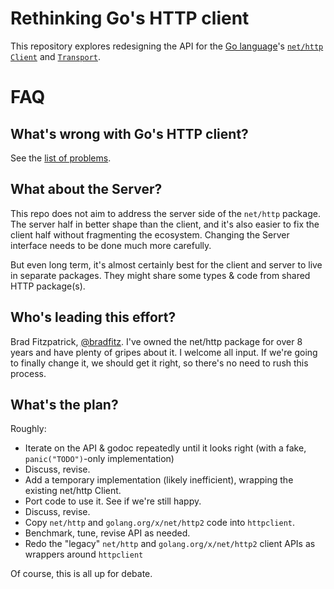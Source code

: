 # Rethinking Go's HTTP client

This repository explores redesigning the API for
the [Go language](https://golang.org/)'s
[`net/http`](https://golang.org/pkg/net/http/)
[`Client`](https://golang.org/pkg/net/http/#Client) and 
[`Transport`](https://golang.org/pkg/net/http/#Transport).

# FAQ

## What's wrong with Go's HTTP client?

See the [list of problems](problems.md).

## What about the Server?

This repo does not aim to address the server side of the `net/http`
package. The server half in better shape than the client, and it's
also easier to fix the client half without fragmenting the
ecosystem. Changing the Server interface needs to be done much more
carefully.

But even long term, it's almost certainly best for the client and server to
live in separate packages. They might share some types & code from
shared HTTP package(s).

## Who's leading this effort?

Brad Fitzpatrick, [@bradfitz](https://github.com/bradfitz). I've owned
the net/http package for over 8 years and have plenty of gripes about
it. I welcome all input. If we're going to finally change it, we
should get it right, so there's no need to rush this process.

## What's the plan?

Roughly:

* Iterate on the API & godoc repeatedly until it looks right (with a fake, `panic("TODO")`-only implementation)
* Discuss, revise.
* Add a temporary implementation (likely inefficient), wrapping the existing net/http Client.
* Port code to use it. See if we're still happy.
* Discuss, revise.
* Copy `net/http` and `golang.org/x/net/http2` code into `httpclient`.
* Benchmark, tune, revise API as needed.
* Redo the "legacy" `net/http` and `golang.org/x/net/http2` client APIs as wrappers around `httpclient`

Of course, this is all up for debate.
